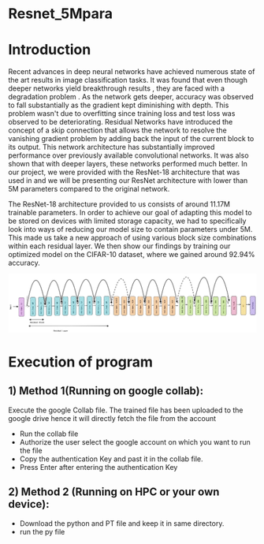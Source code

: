 # Resnet_5Mpara
<!-- Created Resnet architecture with parameters less than 5M  -->
<!-- #Running the python File -->

# Introduction
Recent advances in deep neural networks have achieved numerous state of the art results in image classification tasks. It was found that even though deeper networks yield breakthrough results , they are faced with a degradation problem . As the network gets deeper, accuracy was observed to fall substantially as the gradient kept diminishing with depth. This problem wasn't due to overfitting since training loss and test loss was observed to be deteriorating. Residual Networks have introduced the concept of a skip connection that allows the network to resolve the vanishing gradient problem by adding back the input of the current block to its output. This network architecture has substantially improved performance over previously available convolutional networks. It was also shown that with deeper layers, these networks performed much better. In our project, we were provided with the ResNet-18 architecture that was used in and we will be presenting our ResNet architecture with lower than 5M parameters compared to the original network.

The ResNet-18 architecture provided to us consists of around 11.17M trainable parameters. In order to achieve our goal of adapting this model to be stored on devices with limited storage capacity, we had to specifically look into ways of reducing our model size to contain parameters under 5M. This made us take a new approach of using various block size combinations within each residual layer. We then show our findings by training our optimized model on the CIFAR-10 dataset, where we gained around 92.94\% accuracy.

![Resnet Architecture](https://github.com/kewaljani/Resnet_5Mpara/blob/main/Architecture_Resnet.jpeg)

# Execution of program
## 1) Method 1(Running on google collab): 
Execute the google Collab file. The trained file has been uploaded to the google drive hence it will directly fetch the file from the account

- Run the collab file 
- Authorize the user select the google account on which you want to run the file 
- Copy the authentication Key and past it in the collab file.
- Press Enter after entering the authentication Key

## 2) Method 2 (Running on HPC or your own device): 

- Download the python and PT file and keep it in same directory.
- run the py file 


